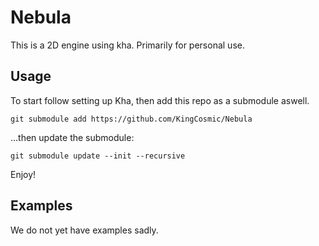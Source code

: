 # Nebula
This is a 2D engine using kha. Primarily for personal use.

## Usage
To start follow setting up Kha, then add this repo as a submodule aswell.

```
git submodule add https://github.com/KingCosmic/Nebula
```

...then update the submodule:

```
git submodule update --init --recursive
```

Enjoy!

## Examples
We do not yet have examples sadly.